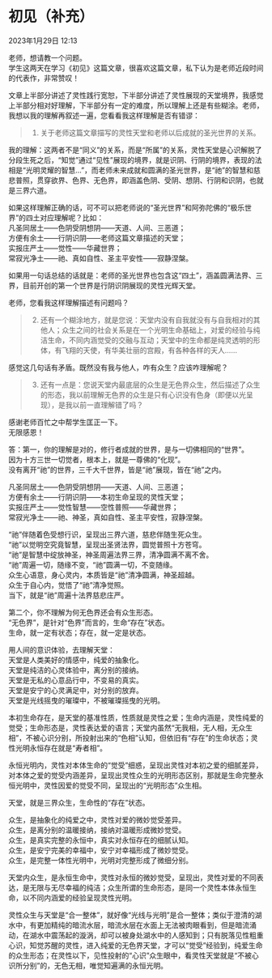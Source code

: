 # 初见（补充）

2023年1月29日 12:13

老师，想请教一个问题。<br>
学生这两天在学习《初见》这篇文章，很喜欢这篇文章，私下认为是老师近段时间的代表作，非常赞叹！<br>

文章上半部分讲述了灵性践行宽恕，下半部分讲述了灵性展现的天堂境界，我感觉上半部分相对好理解，下半部分有一定的难度，所以理解上还是有些糊涂。老师，我想以我的理解再叙述一遍，您看看我这样理解是否有错谬：

> 1. 关于老师这篇文章描写的灵性天堂和老师以后成就的圣光世界的关系。

我的理解：这两者不是“同义”的关系，而是“所属”的关系，灵性天堂是心识解脱了分段生死之后，“知觉”通过“见性”展现的境界，就是识阴、行阴的境界，表现的法相是“光明灵耀的智慧…”，而老师未来成就和圆满的圣光世界，是“祂”的智慧和慈悲普照，贯穿欲界、色界、无色界，即涵盖色阴、受阴、想阴、行阴和识阴，也就是三界六道。

如果这样理解正确的话，可不可以把老师说的“圣光世界”和阿弥陀佛的“极乐世界”的四土对应理解呢？比如：<br>
凡圣同居土——色阴受阴想阴——天道、人间、三恶道；<br>
方便有余土——行阴识阴——老师这篇文章描述的天堂；<br>
实报庄严土——觉性——华藏世界；<br>
常寂光净土——祂、真如自性、圣主平安性——寂静涅槃。<br>

如果用一句话总结的话就是：老师的圣光世界也包含这“四土”，涵盖圆满法界、三界，目前开创的第一个世界是行阴识阴展现的灵性光辉天堂。

老师，您看我这样理解描述有问题吗？

> 2. 还有一个糊涂地方，就是您说：天堂内没有自我就没有与自我相对的其他人；众生之间的社会关系是在一个光明生命基础上，对爱的经验与纯洁生命，不同内涵觉受的交融与互动；天堂中的生命都是纯灵透明的形体，有飞翔的天使，有华美壮丽的宫殿，有各种各样的天人……

感觉这几句话有矛盾。既然没有我与他人，咋有众生？应该咋理解呢？

> 3. 还有一点是：您说天堂内最底层的众生是无色界众生，然后描述了众生的形态，我以前理解无色界的众生是只有心识没有色身（即便以光呈现），是我以前一直理解错了吗？<br>

感谢老师百忙之中帮学生匡正一下。<br>
无限感恩！<br>

答：第一，你的理解是对的，修行者成就的世界，是与一切佛相同的“世界”。<br>
因为十方三世一切觉者，根本上，就是一尊佛的“化现”。<br>
没有离开“祂”的世界，三千大千世界，皆是“祂”展现，皆在“祂”之内。<br>

凡圣同居土——色阴受阴想阴——天道、人间、三恶道；<br>
方便有余土——行阴识阴——本初生命呈现的灵性天堂；<br>
实报庄严土——觉性智慧——空性普照——华藏世界；<br>
常寂光净土——祂、神圣，真如自性、圣主平安性，寂静涅槃。<br>

“祂”伴随着色受想行识，呈现出三界六道，慈悲伴随生死众生。<br>
“祂”以觉明空究竟智慧，呈现出圣贤法界，圆觉普照十方苍穹。<br>
“祂”是智慧中绽放神圣，神圣周遍法界三界，清净圆满不离不舍。<br>
“祂”周遍一切，随缘不变，“祂”圆满一切，不变随缘。<br>
众生心语意，身心灵内，本质皆是“祂”清净圆满，神圣超越。<br>
众生于自心内，觉悟了“祂”清净觉照。<br>
当下，就是“祂”周遍十法界慈悲庄严。<br>

第二个，你不理解为何无色界还会有众生形态。<br>
“无色界”，是针对“色界”而言的，生命“存在”状态。<br>
生命，就一定有状态；存在，就一定是状态。<br>

用人间的意识体验，去理解天堂：<br>
天堂是人类美好的情感中，纯爱的抽象化。<br>
天堂是纯洁的心灵体验中，离分别的接纳。<br>
天堂是无私的心意品行中，不变易的真实。<br>
天堂是安宁的心灵满足中，对分别的放弃。<br>
天堂是光线摇曳的璀璨中，不被璀璨摇曳的光明。<br>

本初生命存在，是天堂的基准性质，性质就是灵性之爱；生命内涵是，灵性纯爱的觉受；生命形态是，灵性表达爱的语言；天堂内虽然“无我相，无人相，无众生相”，不被心识分别，所投射出来的“色相”认知，但依旧有“存在”的生命状态；灵性光明永恒存在就是“寿者相”。

永恒光明内，灵性对本体生命的“觉受”细惑，呈现出灵性对本初之爱的细腻差异，对本体之爱的觉受内涵差异，呈现出灵性众生的光明形态区别，那就是生命完整永恒光明中，灵性因爱的觉受不同，呈现出的“光明形态”众生相。

天堂，就是三界众生，生命性的“存在”状态。

众生，是抽象化的纯爱之中，灵性对爱的微妙觉受差异。<br>
众生，是离分别的温暖接纳，接纳对温暖形成微妙觉受。<br>
众生，是真实完整的永恒中，真实对永恒存在的细腻认知。<br>
众生，是安宁完美的幸福中，安宁对幸福形成了微妙觉受。<br>
众生，是完整一体性光明中，光明对完整形成了微细分别。<br>

天堂内众生，是永恒生命中，灵性对永恒的微妙觉受，呈现出，灵性对爱的不同表达，是无限与无尽幸福的纯洁；众生所谓的生命形态，是同一个灵性本体永恒生命，以不同内涵爱的经验呈现灵性光明。

灵性众生与天堂是“合一整体”，就好像“光线与光明”是合一整体；类似于澄清的湖水中，有更加精纯的暗流水层，暗流水层在水面上无法被肉眼看到，但是暗流涌动，在湖水中震荡起的漩涡，却可以被身处湖水中的人感知到；只有脱落见性粗重心识，知觉苏醒的灵性，进入纯爱的无色界天堂，才可以“觉受”经验到，纯爱生命的众生形态；在灵性以下，见性投射的“心识”众生眼中，看灵性天堂就是“不被心识所分别”的，无色无相，唯觉知遍满的永恒光明。


